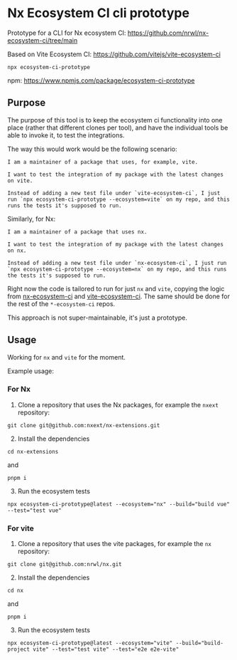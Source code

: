 # Nx Ecosystem CI cli prototype

Prototype for a CLI for Nx ecosystem CI: https://github.com/nrwl/nx-ecosystem-ci/tree/main

Based on Vite Ecosystem CI: https://github.com/vitejs/vite-ecosystem-ci

```shell
npx ecosystem-ci-prototype
```

npm: https://www.npmjs.com/package/ecosystem-ci-prototype

## Purpose

The purpose of this tool is to keep the ecosystem ci functionality into one place (rather that different clones per tool), and have the individual tools be able to invoke it, to test the integrations.

The way this would work would be the following scenario:

    I am a maintainer of a package that uses, for example, vite.

    I want to test the integration of my package with the latest changes on vite.

    Instead of adding a new test file under `vite-ecosystem-ci`, I just run `npx ecosystem-ci-prototype --ecosystem=vite` on my repo, and this runs the tests it's supposed to run.

Similarly, for Nx:

    I am a maintainer of a package that uses nx.

    I want to test the integration of my package with the latest changes on nx.

    Instead of adding a new test file under `nx-ecosystem-ci`, I just run `npx ecosystem-ci-prototype --ecosystem=nx` on my repo, and this runs the tests it's supposed to run.

Right now the code is tailored to run for just `nx` and `vite`, copying the logic from [nx-ecosystem-ci](https://github.com/nrwl/nx-ecosystem-ci/tree/main) and [vite-ecosystem-ci](https://github.com/vitejs/vite-ecosystem-ci). The same should be done for the rest of the `*-ecosystem-ci` repos.

This approach is not super-maintainable, it's just a prototype.

## Usage

Working for `nx` and `vite` for the moment.

Example usage:

### For Nx

1. Clone a repository that uses the Nx packages, for example the `nxext` repository:

```shell
git clone git@github.com:nxext/nx-extensions.git
```

2. Install the dependencies

```shell
cd nx-extensions
```

and

```shell
pnpm i
```

3. Run the ecosystem tests

```shell
npx ecosystem-ci-prototype@latest --ecosystem="nx" --build="build vue" --test="test vue"
```

### For vite

1. Clone a repository that uses the vite packages, for example the `nx` repository:

```shell
git clone git@github.com:nrwl/nx.git
```

2. Install the dependencies

```shell
cd nx
```

and

```shell
pnpm i
```

3. Run the ecosystem tests

```shell
npx ecosystem-ci-prototype@latest --ecosystem="vite" --build="build-project vite" --test="test vite" --test="e2e e2e-vite"
```
